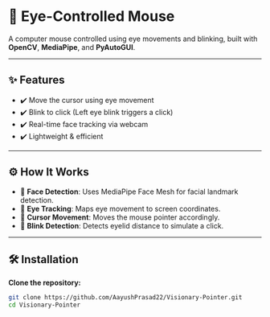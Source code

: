 # 🚀 Eye-Controlled Mouse

A computer mouse controlled using eye movements and blinking, built with **OpenCV**, **MediaPipe**, and **PyAutoGUI**.

---

## ✨ Features

- ✔️ Move the cursor using eye movement  
- ✔️ Blink to click (Left eye blink triggers a click)  
- ✔️ Real-time face tracking via webcam  
- ✔️ Lightweight & efficient  

---

## ⚙️ How It Works

- 🔹 **Face Detection**: Uses MediaPipe Face Mesh for facial landmark detection.  
- 🔹 **Eye Tracking**: Maps eye movement to screen coordinates.  
- 🔹 **Cursor Movement**: Moves the mouse pointer accordingly.  
- 🔹 **Blink Detection**: Detects eyelid distance to simulate a click.  

---

## 🛠️ Installation

**Clone the repository:**

```bash
git clone https://github.com/AayushPrasad22/Visionary-Pointer.git
cd Visionary-Pointer
